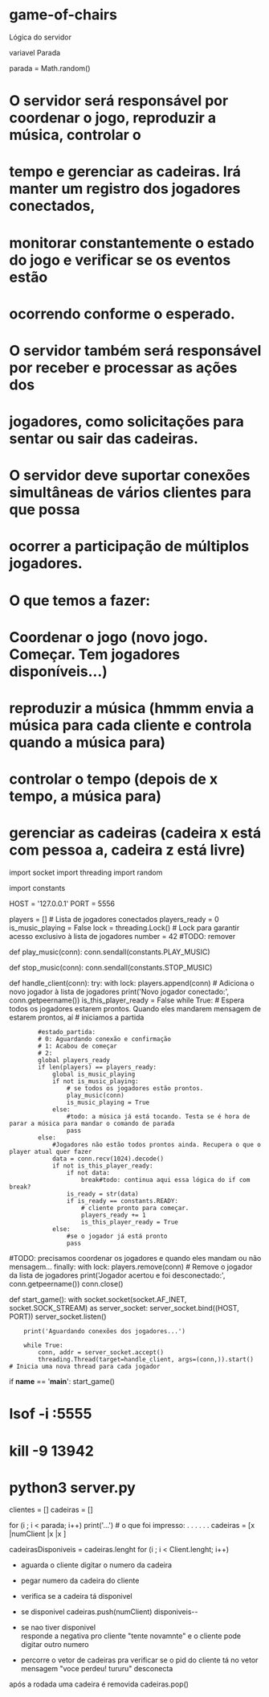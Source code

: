 # game-of-chairs



Lógica do servidor

variavel Parada

parada = Math.random()
# O servidor será responsável por coordenar o jogo, reproduzir a música, controlar o
# tempo e gerenciar as cadeiras. Irá manter um registro dos jogadores conectados,
# monitorar constantemente o estado do jogo e verificar se os eventos estão
# ocorrendo conforme o esperado.
# O servidor também será responsável por receber e processar as ações dos
# jogadores, como solicitações para sentar ou sair das cadeiras.
# O servidor deve suportar conexões simultâneas de vários clientes para que possa
# ocorrer a participação de múltiplos jogadores.

# O que temos a fazer:
# Coordenar o jogo (novo jogo. Começar. Tem jogadores disponíveis...)
# reproduzir a música (hmmm envia a música para cada cliente e controla quando a música para)
# controlar o tempo (depois de x tempo, a música para)
# gerenciar as cadeiras (cadeira x está com pessoa a, cadeira z está livre)


import socket
import threading
import random

import constants

HOST = '127.0.0.1'
PORT = 5556

players = []  # Lista de jogadores conectados
players_ready = 0
is_music_playing = False
lock = threading.Lock()  # Lock para garantir acesso exclusivo à lista de jogadores
number = 42 #TODO: remover


def play_music(conn):
    conn.sendall(constants.PLAY_MUSIC)


def stop_music(conn):
    conn.sendall(constants.STOP_MUSIC)


def handle_client(conn):
    try:
        with lock:
            players.append(conn)  # Adiciona o novo jogador à lista de jogadores
        print('Novo jogador conectado:', conn.getpeername())
        is_this_player_ready = False
        while True:
            # Espera todos os jogadores estarem prontos. Quando eles mandarem mensagem de estarem prontos, aí
            # iniciamos a partida

            #estado_partida:
            # 0: Aguardando conexão e confirmação
            # 1: Acabou de começar
            # 2:
            global players_ready
            if len(players) == players_ready:
                global is_music_playing
                if not is_music_playing:
                    # se todos os jogadores estão prontos.
                    play_music(conn)
                    is_music_playing = True
                else:
                    #todo: a música já está tocando. Testa se é hora de parar a música para mandar o comando de parada
                    pass
            else:
                #Jogadores não estão todos prontos ainda. Recupera o que o player atual quer fazer
                data = conn.recv(1024).decode()
                if not is_this_player_ready:
                    if not data:
                        break#todo: continua aqui essa lógica do if com break?
                    is_ready = str(data)
                    if is_ready == constants.READY:
                        # cliente pronto para começar.
                        players_ready += 1
                        is_this_player_ready = True
                else:
                    #se o jogador já está pronto
                    pass

#TODO: precisamos coordenar os jogadores e quando eles mandam ou não mensagem...
    finally:
        with lock:
            players.remove(conn)  # Remove o jogador da lista de jogadores
        print('Jogador acertou e foi desconectado:', conn.getpeername())
        conn.close()

def start_game():
    with socket.socket(socket.AF_INET, socket.SOCK_STREAM) as server_socket:
        server_socket.bind((HOST, PORT))
        server_socket.listen()

        print('Aguardando conexões dos jogadores...')

        while True:
            conn, addr = server_socket.accept()
            threading.Thread(target=handle_client, args=(conn,)).start()  # Inicia uma nova thread para cada jogador


if __name__ == '__main__':
    start_game()

# lsof -i :5555
# kill -9 13942
# python3 server.py
clientes = []
cadeiras = []


for (i ; i < parada; i++)
    print('...')
    # o que foi impresso: . . . . . .
 cadeiras = [x |numClient |x  |x  ]

cadeirasDisponiveis = cadeiras.lenght
for (i ; i < Client.lenght; i++)
- aguarda o cliente digitar o numero da cadeira
- pegar numero da cadeira do cliente 
- verifica se a cadeira tá disponivel
- se disponivel
    cadeiras.push(numClient)
    disponiveis--
- se nao tiver disponivel  
    responde a negativa pro cliente "tente novamnte" e o cliente pode digitar outro numero

- percorre o vetor de cadeiras pra verificar se o pid do cliente tá no vetor
mensagem "voce perdeu! tururu" 
desconecta


após a rodada uma cadeira é removida
cadeiras.pop()
